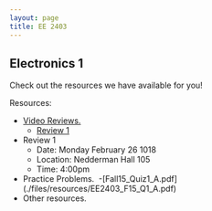```yaml
---
layout: page
title: EE 2403
---
```


## Electronics 1
Check out the resources we have available for you!

Resources:
- [Video Reviews.](https://youtube.com/channel/UCV0OmOABl9S8e4QHvtNHLow)
  - [Review 1](https://youtu.be/XknuifIG2Nw)
- Review 1
  - Date: Monday February 26 1018
  - Location: Nedderman Hall 105
  - Time: 4:00pm 
- Practice Problems.
  -[Fall15_Quiz1_A.pdf] (./files/resources/EE2403_F15_Q1_A.pdf)
- Other resources.

